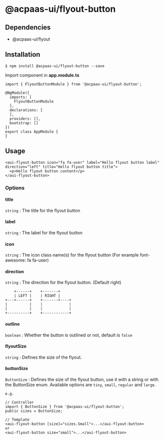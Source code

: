 # @acpaas-ui/flyout-button

## Dependencies
- @acpaas-ui/flyout

## Installation

```
$ npm install @acpaas-ui/flyout-button --save
```

Import component in **app.module.ts**

```
import { FlyoutButtonModule } from '@acpaas-ui/flyout-button';

@NgModule({
  imports: [
    FlyoutButtonModule
  ],
  declarations: [
  ],
  providers: [],
  bootstrap: []
})
export class AppModule {
}
```

## Usage

```
<aui-flyout-button icon="fa fa-user" label="Hello flyout button label" direction="left" title="Hello flyout button title">
  <p>Hello flyout button content</p>
</aui-flyout-button>
```

### Options

#### title

`string` : The title for the flyout button

#### label

`string` : The label for the flyout button

#### icon

`string` : The icon class name(s) for the flyout button (For example font-awesome: fa fa-user)

#### direction

`string` : The direction for the flyout button. (Default right)

```
    +------+    +-------+
    | LEFT |    | RIGHT |
+---+------+    +-------+----+
|          |    |            |
|          |    |            |
+----------+    +------------+
```

#### outline

`boolean` : Whether the button is outlined or not, default is `false`

#### flyoutSize

`string` : Defines the size of the flyout.

#### buttonSize

`ButtonSize` : Defines the size of the flyout button, use it with a string or with the ButtonSize enum. Available options are `tiny`, `small`, `regular` and `large`.

```
e.g.

// Controller
import { ButtonSize } from '@acpaas-ui/flyout-button';
public sizes = ButtonSize;

// Template
<aui-flyout-button [size]="sizes.Small">...</aui-flyout-button>
or
<aui-flyout-button size="small">...</aui-flyout-button>
```
